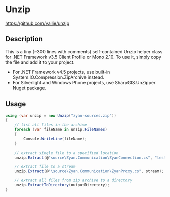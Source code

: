 ﻿Unzip
=====
https://github.com/yallie/unzip

Description
-----------

This is a tiny (~300 lines with comments) self-contained Unzip helper class for .NET Framework v3.5
Client Profile or Mono 2.10. To use it, simply copy the file and add it to your project. 

* For .NET Framework v4.5 projects, use built-in System.IO.Compression.ZipArchive instead.
* For Silverlight and Windows Phone projects, use SharpGIS.UnZipper Nuget package. 

Usage
-----

```C#
using (var unzip = new Unzip("zyan-sources.zip"))
{
	// list all files in the archive
	foreach (var fileName in unzip.FileNames)
	{
		Console.WriteLine(fileName);
	}

	// extract single file to a specified location
	unzip.Extract(@"source\Zyan.Communication\ZyanConnection.cs", "test.cs");

	// extract file to a stream
	unzip.Extract(@"\source\Zyan.Communication\ZyanProxy.cs", stream);

	// extract all files from zip archive to a directory
	unzip.ExtractToDirectory(outputDirectory);
}
```